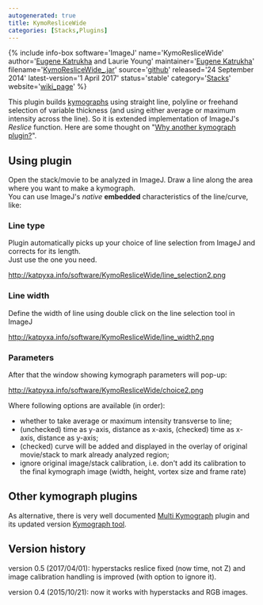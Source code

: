 ```yaml
---
autogenerated: true
title: KymoResliceWide
categories: [Stacks,Plugins]
---
```


{% include info-box software='ImageJ' name='KymoResliceWide' author='[Eugene Katrukha](http://katpyxa.info) and Laurie Young' maintainer='[Eugene Katrukha](mailto:katpyxa_at_gmail.com)' filename='[KymoResliceWide\_.jar](https://github.com/ekatrukha/KymoResliceWide/blob/master/KymoResliceWide_.jar?raw=true)' source='[github](https://github.com/ekatrukha/KymoResliceWide)' released='24 September 2014' latest-version='1 April 2017' status='stable' category='[Stacks](Category_Stacks)' website='[wiki\_page](https://github.com/ekatrukha/KymoResliceWide/wiki)' %}

This plugin builds [kymographs](/tutorials/generate-and-exploit-kymographs) using straight line, polyline or freehand selection of variable thickness (and using either average or maximum intensity across the line). So it is extended implementation of ImageJ's *Reslice* function. Here are some thought on "[Why another kymograph plugin?](http://katpyxa.info/feedbacks/?p=26)".

## Using plugin

Open the stack/movie to be analyzed in ImageJ. Draw a line along the area where you want to make a kymograph.  
You can use ImageJ's *native* **embedded** characteristics of the line/curve, like:

### Line type

Plugin automatically picks up your choice of line selection from ImageJ and corrects for its length.  
Just use the one you need.

http://katpyxa.info/software/KymoResliceWide/line_selection2.png

### Line width

Define the width of line using double click on the line selection tool in ImageJ

http://katpyxa.info/software/KymoResliceWide/line_width2.png

### Parameters

After that the window showing kymograph parameters will pop-up:

http://katpyxa.info/software/KymoResliceWide/choice2.png

Where following options are available (in order):

-   whether to take average or maximum intensity transverse to line;
-   (unchecked) time as y-axis, distance as x-axis, (checked) time as x-axis, distance as y-axis;
-   (checked) curve will be added and displayed in the overlay of original movie/stack to mark already analyzed region;
-   ignore original image/stack calibration, i.e. don't add its calibration to the final kymograph image (width, height, vortex size and frame rate)

## Other kymograph plugins

As alternative, there is very well documented [Multi Kymograph](/plugins/multi-kymograph) plugin and its updated version [Kymograph tool](http://biop.epfl.ch/TOOL_KYMOGRAPH.html).

## Version history

version 0.5 (2017/04/01): hyperstacks reslice fixed (now time, not Z) and image calibration handling is improved (with option to ignore it).

version 0.4 (2015/10/21): now it works with hyperstacks and RGB images.

 
